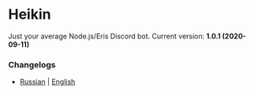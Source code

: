 # Heikin
Just your average Node.js/Eris Discord bot.
Current version: **1.0.1 (2020-09-11)**

### Changelogs
* [Russian](CHANGELOG_ru.md) | [English](CHANGELOG_en.md)